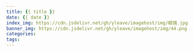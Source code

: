 ```yaml
---
title: {{ title }}
date: {{ date }}
index_img: https://cdn.jsdelivr.net/gh/yleave/imagehost/img/眼镜.jpg
banner_img: https://cdn.jsdelivr.net/gh/yleave/imagehost/img/44.png
categories:
tags:
---
```

